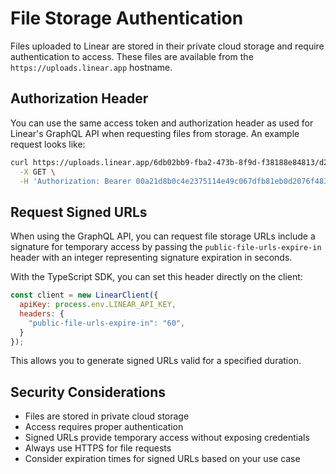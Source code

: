 # File Storage Authentication

Files uploaded to Linear are stored in their private cloud storage and require authentication to access. These files are available from the `https://uploads.linear.app` hostname.

## Authorization Header

You can use the same access token and authorization header as used for Linear's GraphQL API when requesting files from storage. An example request looks like:

```bash
curl https://uploads.linear.app/6db02bb9-fba2-473b-8f9d-f38188e84813/d20adbea-186d-4643-ad07-004bda7d099d  \
  -X GET \
  -H 'Authorization: Bearer 00a21d8b0c4e2375114e49c067dfb81eb0d2076f48354714cd5df984d87b67cc'
```

## Request Signed URLs

When using the GraphQL API, you can request file storage URLs include a signature for temporary access by passing the `public-file-urls-expire-in` header with an integer representing signature expiration in seconds.

With the TypeScript SDK, you can set this header directly on the client:

```javascript
const client = new LinearClient({
  apiKey: process.env.LINEAR_API_KEY,
  headers: {
    "public-file-urls-expire-in": "60",
  }
});
```

This allows you to generate signed URLs valid for a specified duration.

## Security Considerations

- Files are stored in private cloud storage
- Access requires proper authentication
- Signed URLs provide temporary access without exposing credentials
- Always use HTTPS for file requests
- Consider expiration times for signed URLs based on your use case
